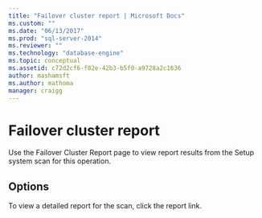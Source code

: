 ```yaml
---
title: "Failover cluster report | Microsoft Docs"
ms.custom: ""
ms.date: "06/13/2017"
ms.prod: "sql-server-2014"
ms.reviewer: ""
ms.technology: "database-engine"
ms.topic: conceptual
ms.assetid: c72d2cf6-f82e-42b3-b5f0-a9728a2c1636
author: mashamsft
ms.author: mathoma
manager: craigg
---
```

# Failover cluster report
  Use the Failover Cluster Report page to view report results from the Setup system scan for this operation.  
  
## Options  
 To view a detailed report for the scan, click the report link.  
  
  
